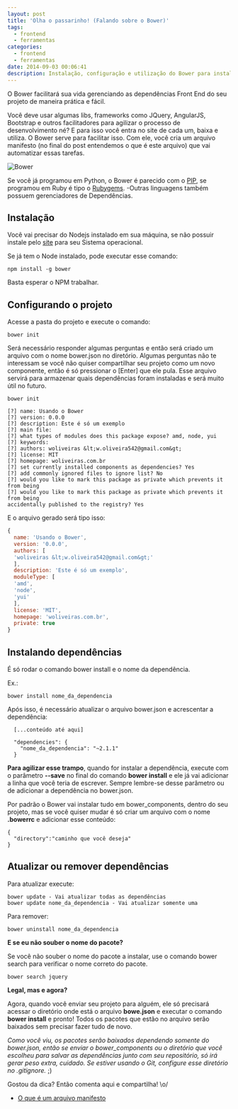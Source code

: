 ```yaml
---
layout: post
title: 'Olha o passarinho! (Falando sobre o Bower)'
tags:
  - frontend
  - ferramentas
categories: 
  - frontend
  - ferramentas
date: 2014-09-03 00:06:41
description: Instalação, configuração e utilização do Bower para instalar as dependências Front End do seu Projeto
---
```


O Bower facilitará sua vida gerenciando as dependências Front End do seu projeto de maneira prática e fácil.

Você deve usar algumas libs, frameworks como JQuery, AngularJS, Bootstrap e outros facilitadores para agilizar o processo de desenvolvimento né?
E para isso você entra no site de cada um, baixa e utiliza.
O Bower serve para facilitar isso.
Com ele, você cria um arquivo manifesto (no final do post entendemos o que é este arquivo) que vai automatizar essas tarefas.<!--more-->

![Bower]({{site.post_images}}bower.png)

Se você já programou em Python, o Bower é parecido com o [PIP](https://en.wikipedia.org/wiki/Pip_(package_manager)), se programou em Ruby é tipo o [Rubygems](https://en.wikipedia.org/wiki/RubyGems). -Outras linguagens também possuem gerenciadores de Dependências.

## Instalação

Você vai precisar do Nodejs instalado em sua máquina, se não possuir instale pelo [site](https://nodejs.org/en/) para seu Sistema operacional.

Se já tem o Node instalado, pode executar esse comando:

```shell
npm install -g bower
```

Basta esperar o NPM trabalhar.

## Configurando o projeto

Acesse a pasta do projeto e execute o comando:

```shell
bower init
```

Será necessário responder algumas perguntas e então será criado um arquivo com o nome bower.json no diretório. Algumas perguntas não te interessam se você não quiser compartilhar seu projeto como um novo componente, então é só pressionar o [Enter] que ele pula.
Esse arquivo servirá para armazenar quais dependências foram instaladas e será muito útil no futuro.

```shell
bower init

[?] name: Usando o Bower
[?] version: 0.0.0
[?] description: Este é só um exemplo
[?] main file:
[?] what types of modules does this package expose? amd, node, yui
[?] keywords:
[?] authors: woliveiras &lt;w.oliveira542@gmail.com&gt;
[?] license: MIT
[?] homepage: woliveiras.com.br
[?] set currently installed components as dependencies? Yes
[?] add commonly ignored files to ignore list? No
[?] would you like to mark this package as private which prevents it from being
[?] would you like to mark this package as private which prevents it from being
accidentally published to the registry? Yes
```

E o arquivo gerado será tipo isso:

```javascript
{
  name: 'Usando o Bower',
  version: '0.0.0',
  authors: [
  'woliveiras &lt;w.oliveira542@gmail.com&gt;'
  ],
  description: 'Este é só um exemplo',
  moduleType: [
  'amd',
  'node',
  'yui'
  ],
  license: 'MIT',
  homepage: 'woliveiras.com.br',
  private: true
}
```

## Instalando dependências

É só rodar o comando bower install e o nome da dependência.

Ex.:

```shell
bower install nome_da_dependencia
```
Após isso, é necessário atualizar o arquivo bower.json e acrescentar a dependência:

```shell
  [...conteúdo até aqui]

  "dependencies": {
    "nome_da_dependencia": "~2.1.1"
  }
```

**Para agilizar esse trampo**, quando for instalar a dependência, execute com o parâmetro **--save** no final do comando **bower install** e ele já vai adicionar a linha que você teria de escrever.
Sempre lembre-se desse parâmetro ou de adicionar a dependência no bower.json.

Por padrão o Bower vai instalar tudo em bower_components, dentro do seu projeto, mas se você quiser mudar é só criar um arquivo com o nome **.bowerrc** e adicionar esse conteúdo:

```shell
{
  "directory":"caminho que você deseja"
}
```

## Atualizar ou remover dependências

Para atualizar execute:

```shell
bower update - Vai atualizar todas as dependências
bower update nome_da_dependencia - Vai atualizar somente uma
```

Para remover:

```shell
bower uninstall nome_da_dependencia
```

**E se eu não souber o nome do pacote?**

Se você não souber o nome do pacote a instalar, use o comando bower search para verificar o nome correto do pacote.

```shell
bower search jquery
```

**Legal, mas e agora?**

Agora, quando você enviar seu projeto para alguém, ele só precisará acessar o diretório onde está o arquivo **bowe.json** e executar o comando **bower install** e pronto! Todos os pacotes que estão no arquivo serão baixados sem precisar fazer tudo de novo.

*Como você viu, os pacotes serão baixados dependendo somente do bower.json, então se enviar o bower_components ou o diretório que você escolheu para salvar as dependências junto com seu repositório, só irá gerar peso extra, cuidado. Se estiver usando o Git, configure esse diretório no .gitignore.* ;)

Gostou da dica? Então comenta aqui e compartilha! \o/

* [O que é um arquivo manifesto](https://en.wikipedia.org/wiki/Manifest_file)
